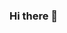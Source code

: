### Hi there 👋

<!--
**AudreyWash/AudreyWash** is a ✨ _special_ ✨ repository because its `README.md` (this file) appears on your GitHub profile.

Here are some ideas to get you started:

 ### 🔭 I’m currently working on ...
- 🌱 I’m currently learning ...
- 👯 I’m looking to collaborate on ...
- 🤔 I’m looking for help with ...
- 💬 Ask me about ...
- 📫 How to reach me: ...
- 😄 Pronouns: ...
- ⚡ Fun fact: ...
-->

